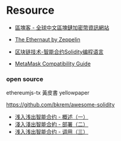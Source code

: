 # Resource

* [區塊客 - 全球中文區塊鏈加密幣資訊網站](https://blockcast.it/)

* [The Ethernaut by Zeppelin](https://ethernaut.zeppelin.solutions/)
* [区块链技术-智能合约Solidity编程语言](http://www.tryblockchain.org/)
* [MetaMask Compatibility Guide](https://github.com/MetaMask/faq/blob/master/DEVELOPERS.md)

### open source

ethereumjs-tx
黃皮書 yellowpaper


<https://github.com/bkrem/awesome-solidity>

* [浅入浅出智能合约 - 概述（一）](https://draveness.me/smart-contract-intro)
* [淺入淺出智能合約 - 部署（二）](https://draveness.me/smart-contract-deploy)
* [浅入浅出智能合约 - 调用（三）](https://draveness.me/smart-contract-invoke)